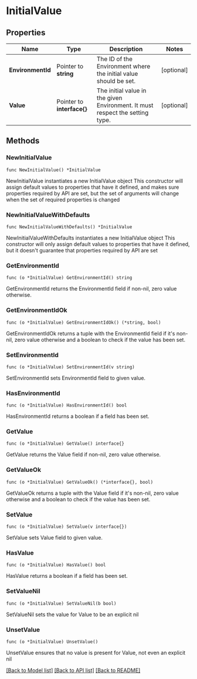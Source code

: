 # InitialValue

## Properties

Name | Type | Description | Notes
------------ | ------------- | ------------- | -------------
**EnvironmentId** | Pointer to **string** | The ID of the Environment where the initial value should be set. | [optional] 
**Value** | Pointer to **interface{}** | The initial value in the given Environment. It must respect the setting type. | [optional] 

## Methods

### NewInitialValue

`func NewInitialValue() *InitialValue`

NewInitialValue instantiates a new InitialValue object
This constructor will assign default values to properties that have it defined,
and makes sure properties required by API are set, but the set of arguments
will change when the set of required properties is changed

### NewInitialValueWithDefaults

`func NewInitialValueWithDefaults() *InitialValue`

NewInitialValueWithDefaults instantiates a new InitialValue object
This constructor will only assign default values to properties that have it defined,
but it doesn't guarantee that properties required by API are set

### GetEnvironmentId

`func (o *InitialValue) GetEnvironmentId() string`

GetEnvironmentId returns the EnvironmentId field if non-nil, zero value otherwise.

### GetEnvironmentIdOk

`func (o *InitialValue) GetEnvironmentIdOk() (*string, bool)`

GetEnvironmentIdOk returns a tuple with the EnvironmentId field if it's non-nil, zero value otherwise
and a boolean to check if the value has been set.

### SetEnvironmentId

`func (o *InitialValue) SetEnvironmentId(v string)`

SetEnvironmentId sets EnvironmentId field to given value.

### HasEnvironmentId

`func (o *InitialValue) HasEnvironmentId() bool`

HasEnvironmentId returns a boolean if a field has been set.

### GetValue

`func (o *InitialValue) GetValue() interface{}`

GetValue returns the Value field if non-nil, zero value otherwise.

### GetValueOk

`func (o *InitialValue) GetValueOk() (*interface{}, bool)`

GetValueOk returns a tuple with the Value field if it's non-nil, zero value otherwise
and a boolean to check if the value has been set.

### SetValue

`func (o *InitialValue) SetValue(v interface{})`

SetValue sets Value field to given value.

### HasValue

`func (o *InitialValue) HasValue() bool`

HasValue returns a boolean if a field has been set.

### SetValueNil

`func (o *InitialValue) SetValueNil(b bool)`

 SetValueNil sets the value for Value to be an explicit nil

### UnsetValue
`func (o *InitialValue) UnsetValue()`

UnsetValue ensures that no value is present for Value, not even an explicit nil

[[Back to Model list]](../README.md#documentation-for-models) [[Back to API list]](../README.md#documentation-for-api-endpoints) [[Back to README]](../README.md)



